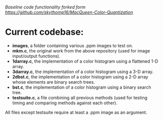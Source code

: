 *Baseline code functionality forked form https://github.com/skythomp16/MacQueen-Color-Quantization*

# Current codebase:

- **images**, a folder containing various .ppm images to test on.
- **mkm.c**, the original work from the above repository (used for image input/output functions).
- **1darray.c**, the implementation of a color histogram using a flattened 1-D array.
- **3darray.c**, the implementation of a color histogram using a 3-D array.
- **2dbst.c**, the implementation of a color histogram using a 2-D array whose elements are binary search trees.
- **bst.c**, the implementation of a color histogram using a binary search tree.
- **testsuite.c**, a file combining all previous methods (used for testing timing and comparing methods against each other).

All files except testsuite require at least a .ppm image as an argument.
